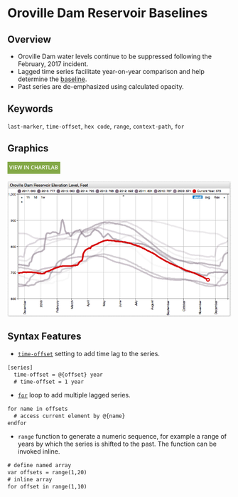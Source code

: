 # Oroville Dam Reservoir Baselines

## Overview

* Oroville Dam water levels continue to be suppressed following the February, 2017 incident.
* Lagged time series facilitate year-on-year comparison and help determine the [baseline](https://axibase.com/docs/charts/configuration/baselines.html#baselines).
* Past series are de-emphasized using calculated opacity.

## Keywords

`last-marker`, `time-offset`, `hex code`, `range`, `context-path`, `for`

## Graphics

[![View in ChartLab](../research/images/new-button.png)](https://apps.axibase.com/chartlab/e0271c06)

![](./images/oroville-dam-water-baseline.png)

## Syntax Features

* [`time-offset`](https://axibase.com/docs/charts/widgets/shared/#time-offset) setting to add time lag to the series.

```ls
[series]
  time-offset = @{offset} year
  # time-offset = 1 year
```

* [`for`](https://axibase.com/docs/charts/syntax/control-structures.html#for) loop to add multiple lagged series.

```ls
for name in offsets
  # access current element by @{name}
endfor
```

* `range` function to generate a numeric sequence, for example a range of years by which the series is shifted to the past. The function can be invoked inline.

```ls
# define named array
var offsets = range(1,20)
# inline array
for offset in range(1,10)
```